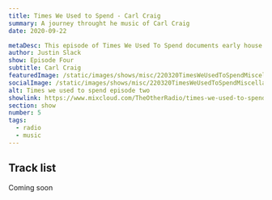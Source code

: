 ```yaml
---
title: Times We Used to Spend - Carl Craig
summary: A journey throught he music of Carl Craig
date: 2020-09-22

metaDesc: This episode of Times We Used To Spend documents early house through records from my collection from the 80s and early 90s.
author: Justin Slack
show: Episode Four
subtitle: Carl Craig
featuredImage: /static/images/shows/misc/220320TimesWeUsedToSpendMiscellania-small.jpg
socialImage: /static/images/shows/misc/220320TimesWeUsedToSpendMiscellania-small.jpg
alt: Times we used to spend episode two
showlink: https://www.mixcloud.com/TheOtherRadio/times-we-used-to-spend-miscellania-270820/
section: show
number: 5
tags:
  - radio
  - music
---
```


## Track list

Coming soon
